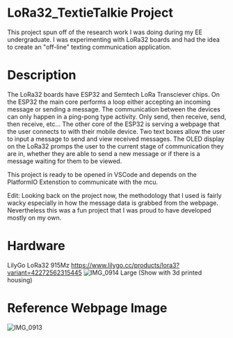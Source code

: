 # LoRa32_TextieTalkie Project
This project spun off of the research work I was doing during my EE undergraduate.
I was experimenting with LoRa32 boards and had the idea to create an "off-line" texting communication application.

# Description
The LoRa32 boards have ESP32 and Semtech LoRa Transciever chips.
On the ESP32 the main core performs a loop either accepting an incoming message or sending a message. The communication between the devices can only happen in a ping-pong type activity. Only send, then receive, send, then receive, etc... 
The other core of the ESP32 is serving a webpage that the user connects to with their mobile device. Two text boxes allow the user to input a message to send and view received messages.
The OLED display on the LoRa32 promps the user to the current stage of communication they are in, whether they are able to send a new message or if there is a message waiting for them to be viewed.

This project is ready to be opened in VSCode and depends on the PlatformIO Extenstion to communicate with the mcu.

Edit: Looking back on the project now, the methodology that I used is fairly wacky especially in how the message data is grabbed from the webpage. Nevertheless this was a fun project that I was proud to have developed mostly on my own.

# Hardware
LilyGo LoRa32 915Mz
https://www.lilygo.cc/products/lora3?variant=42272562315445
![IMG_0914 Large](https://github.com/p3price/LoRa32_TextieTalkie/assets/126983543/a0ddb84a-a2cf-463f-93b5-dcb840cfe487)
(Show with 3d printed housing)

# Reference Webpage Image
![IMG_0913](https://github.com/p3price/LoRa32_TextieTalkie/assets/126983543/ed90bb2a-e8d0-457f-a926-d30b05a7f836)

